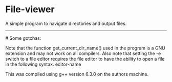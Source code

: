 # File-viewer
A simple program to navigate directories and output files.
<hr>
# Some gotchas:

Note that the function get_current_dir_name() used in the program is a GNU extension and may not work on all compilers.
Also note that setting the -e switch to a file editor requires the file editor to have the ability to open a file in the following syntax. editor-name <file>

This was compiled using g++ version 6.3.0 on the authors machine.
